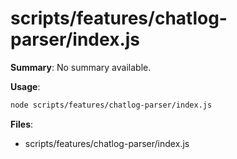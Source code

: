 # scripts/features/chatlog-parser/index.js

**Summary**: No summary available.

**Usage**:

```bash
node scripts/features/chatlog-parser/index.js
```

**Files**:
- scripts/features/chatlog-parser/index.js
